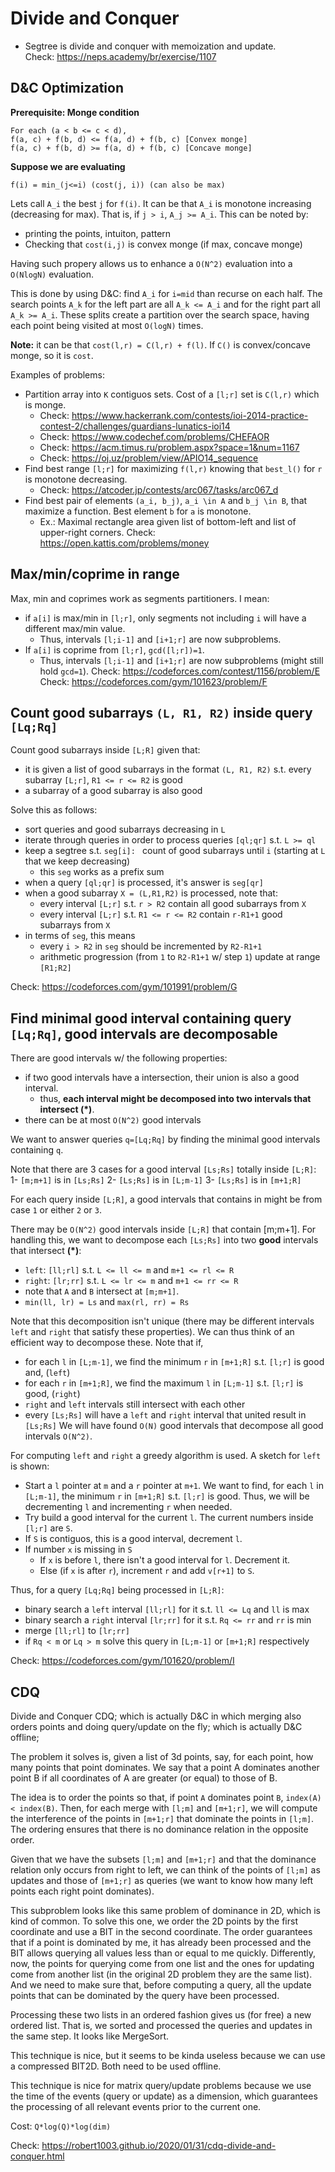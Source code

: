 # Divide and Conquer

- Segtree is divide and conquer with memoization and update.  
Check: https://neps.academy/br/exercise/1107

## D&C Optimization
**Prerequisite: Monge condition**
```
For each (a < b <= c < d),
f(a, c) + f(b, d) <= f(a, d) + f(b, c) [Convex monge]
f(a, c) + f(b, d) >= f(a, d) + f(b, c) [Concave monge]
```
**Suppose we are evaluating**
```
f(i) = min_(j<=i) (cost(j, i)) (can also be max)
```
Lets call `A_i` the best `j` for `f(i)`.
It can be that `A_i` is monotone increasing (decreasing for max).
That is, if `j > i`, `A_j >= A_i`.
This can be noted by:
- printing the points, intuiton, pattern
- Checking that `cost(i,j)` is convex monge (if max, concave monge)
  
Having such propery allows us to enhance a `O(N^2)` evaluation into a `O(NlogN)` evaluation. 
  
This is done by using D&C: find `A_i` for `i=mid` than recurse on each half. The search points `A_k` for the left part are all `A_k <= A_i` and for the right part all `A_k >= A_i`. These splits create a partition over the search space, having each point being visited at most `O(logN)` times.

**Note:** it can be that `cost(l,r) = C(l,r) + f(l)`. If `C()` is convex/concave monge, so it is `cost`.

Examples of problems:
- Partition array into `K` contiguos sets. Cost of a `[l;r]` set is `C(l,r)` which is monge.
  - Check: https://www.hackerrank.com/contests/ioi-2014-practice-contest-2/challenges/guardians-lunatics-ioi14
  - Check: https://www.codechef.com/problems/CHEFAOR
  - Check: https://acm.timus.ru/problem.aspx?space=1&num=1167  
  - Check: https://oj.uz/problem/view/APIO14_sequence  
- Find best range `[l;r]` for maximizing `f(l,r)` knowing that `best_l()` for `r` is monotone decreasing.
  - Check: https://atcoder.jp/contests/arc067/tasks/arc067_d
- Find best pair of elements `(a_i, b_j)`, `a_i \in A` and `b_j \in B`, that maximize a function. Best element `b` for `a` is monotone.
  - Ex.: Maximal rectangle area given list of bottom-left and list of upper-right corners. Check: https://open.kattis.com/problems/money

## Max/min/coprime in range

Max, min and coprimes work as segments partitioners. I mean:
- if `a[i]` is max/min in `[l;r]`, only segments not including `i` will have a different max/min value. 
  - Thus, intervals `[l;i-1]` and `[i+1;r]` are now subproblems.
- If `a[i]` is coprime from `[l;r]`, `gcd([l;r])=1`. 
  - Thus, intervals `[l;i-1]` and `[i+1;r]` are now subproblems (might still hold `gcd=1`).
Check: https://codeforces.com/contest/1156/problem/E
Check: https://codeforces.com/gym/101623/problem/F

## Count good subarrays `(L, R1, R2)` inside query `[Lq;Rq]`
Count good subarrays inside `[L;R]` given that:
- it is given a list of good subarrays in the format `(L, R1, R2)` s.t. every subarray `[L;r]`, `R1 <= r <= R2` is good
- a subarray of a good subarray is also good

Solve this as follows:
- sort queries and good subarrays decreasing in `L`
- iterate through queries in order to process queries `[ql;qr]` s.t. `L >= ql`
- keep a segtree s.t. `seg[i]: ` count of good subarrays until `i` (starting at `L` that we keep decreasing)
  - this `seg` works as a prefix sum
- when a query `[ql;qr]` is processed, it's answer is `seg[qr]`
- when a good subarray `X = (L,R1,R2)` is processed, note that:
  - every interval `[L;r]` s.t. `r > R2` contain all good subarrays from `X`
  - every interval `[L;r]` s.t. `R1 <= r <= R2` contain `r-R1+1` good subarrays from `X`
- in terms of `seg`, this means
  - every `i > R2` in `seg` should be incremented by `R2-R1+1` 
  - arithmetic progression (from `1` to `R2-R1+1` w/ step `1`) update at range `[R1;R2]`  
  
Check: https://codeforces.com/gym/101991/problem/G

## Find minimal good interval containing query `[Lq;Rq]`, good intervals are decomposable

There are good intervals w/ the following properties:
- if two good intervals have a intersection, their union is also a good interval. 
  - thus, **each interval might be decomposed into two intervals that intersect (\*)**.
- there can be at most `O(N^2)` good intervals

We want to answer queries `q=[Lq;Rq]` by finding the minimal good intervals containing `q`.

Note that there are 3 cases for a good interval `[Ls;Rs]` totally inside `[L;R]`:
1- `[m;m+1]` is in `[Ls;Rs]`
2- `[Ls;Rs]` is in `[L;m-1]`
3- `[Ls;Rs]` is in `[m+1;R]`

For each query inside `[L;R]`, a good intervals that contains in might be from case `1` or either `2` or `3`.

There may be `O(N^2)` good intervals inside `[L;R]` that contain [m;m+1]. 
For handling this, we want to decompose each `[Ls;Rs]` into two **good** intervals that intersect **(\*)**:
- `left`: `[ll;rl]` s.t. `L <= ll <= m` and `m+1 <= rl <= R`
- `right`: `[lr;rr]` s.t. `L <= lr <= m` and `m+1 <= rr <= R`
- note that `A` and `B` intersect at `[m;m+1]`.
- `min(ll, lr) = Ls` and `max(rl, rr) = Rs`

Note that this decomposition isn't unique (there may be different intervals `left` and `right` that satisfy these properties).
We can thus think of an efficient way to decompose these. Note that if, 
- for each `l` in `[L;m-1]`, we find the minimum `r` in `[m+1;R]` s.t. `[l;r]` is good and, (`left`)
- for each `r` in `[m+1;R]`, we find the maximum `l` in `[L;m-1]` s.t. `[l;r]` is good, (`right`)
- `right` and `left` intervals still intersect with each other
- every `[Ls;Rs]` will have a `left` and `right` interval that united result in `[Ls;Rs]`
We will have found `O(N)` good intervals that decompose all good intervals `O(N^2)`. 

For computing `left` and `right` a greedy algorithm is used. A sketch for `left` is shown:
- Start a `l` pointer at `m` and a `r` pointer at `m+1`. We want to find, for each `l` in `[L;m-1]`, the minimum `r` in `[m+1;R]` s.t. `[l;r]` is good. Thus, we will be decrementing `l` and incrementing `r` when needed.
- Try build a good interval for the current `l`. The current numbers inside `[l;r]` are `S`.
 - If `S` is contiguos, this is a good interval, decrement `l`.
 - If number `x` is missing in `S`
   - If `x` is before `l`, there isn't a good interval for `l`. Decrement it.
   - Else (if `x` is after `r`), increment `r` and add `v[r+1]` to `S`.

Thus, for a query `[Lq;Rq]` being processed in `[L;R]`:
- binary search a `left` interval `[ll;rl]` for it s.t. `ll <= Lq` and `ll` is max
- binary search a `right` interval `[lr;rr]` for it s.t. `Rq <= rr` and `rr` is min
- merge `[ll;rl]` to `[lr;rr]`
- if `Rq < m` or `Lq > m` solve this query in `[L;m-1]` or `[m+1;R]` respectively
  
Check: https://codeforces.com/gym/101620/problem/I

## CDQ
Divide and Conquer CDQ; which is actually D&C in which merging also orders points and doing query/update on the fly; which is actually D&C offline;
  
The problem it solves is, given a list of 3d points, say, for each point, how many points that point dominates.
We say that a point A dominates another point B if all coordinates of A are greater (or equal) to those of B.
  
The idea is to order the points so that, if point `A` dominates point `B`, `index(A) < index(B)`.
Then, for each merge with `[l;m]` and `[m+1;r]`, we will compute the interference of the points in `[m+1;r]` that dominate the points in `[l;m]`.
The ordering ensures that there is no dominance relation in the opposite order.
  
Given that we have the subsets `[l;m]` and `[m+1;r]` and that the dominance relation only occurs from right to left, we can think of
the points of `[l;m]` as updates and those of `[m+1;r]` as queries (we want to know how many left points each right point dominates).
  
This subproblem looks like this same problem of dominance in 2D, which is kind of common.
To solve this one, we order the 2D points by the first coordinate and use a BIT in the second coordinate.
The order guarantees that if a point is dominated by me, it has already been processed and the BIT allows querying all values less than or equal to me quickly.
Differently, now, the points for querying come from one list and the ones for updating come from another list (in the original 2D problem they are the same list).
And we need to make sure that, before computing a query, all the update points that can be dominated by the query have been processed.
  
Processing these two lists in an ordered fashion gives us (for free) a new ordered list. That is, we sorted and processed the queries and updates in the same step.
It looks like MergeSort.
  
This technique is nice, but it seems to be kinda useless because we can use a compressed BIT2D. Both need to be used offline.
  
This technique is nice for matrix query/update problems because we use the time of the events (query or update) as a dimension, which guarantees the processing of all relevant events prior to the current one.
  
Cost: `Q*log(Q)*log(dim)`

Check: https://robert1003.github.io/2020/01/31/cdq-divide-and-conquer.html
